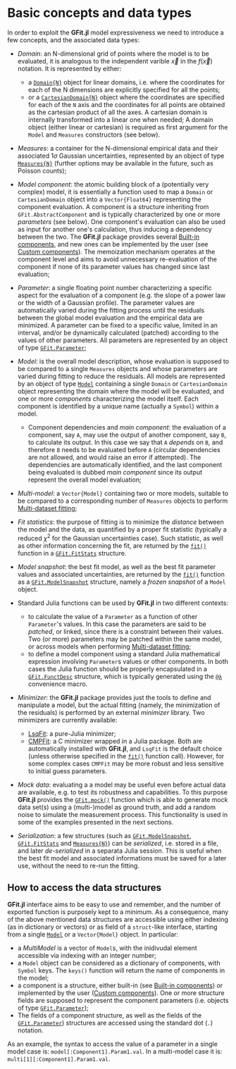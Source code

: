 # Basic concepts and data types

In order to exploit the **GFit.jl** model expressiveness we need to introduce a few concepts, and the associated data types:

- *Domain*: an N-dimensional grid of points where the model is to be evaluated, it is analogous to the independent varible $\vec{x}$ in the $f(\vec{x})$ notation. It is represented by either:
  - a [`Domain{N}`](@ref) object for linear domains, i.e. where the coordinates for each of the N dimensions are explicitly specified for all the points;
  - or a [`CartesianDomain{N}`](@ref) object where the coordinates are specified for each of the `N` axis and the coordinates for all points are obtained as the cartesian product of all the axes.  A cartesian domain is internally transformed into a linear one when needed;
  A domain object (either linear or cartesian) is required as first argument for the `Model` and `Measures` constructors (see below).

- *Measures*: a container for the N-dimensional empirical data and their associated $1\sigma$ Gaussian uncertainties, represented by an object of type [`Measures{N}`](@ref) (further options may be available in the future, such as Poisson counts);

- *Model component*: the atomic building block of a (potentially very complex) model, it is essentially a function used to map a `Domain` or `CartesianDomain` object into a `Vector{Float64}` representing the component evaluation.  A component is a structure inheriting from `GFit.AbstractComponent` and is typically characterized by one or more *parameters* (see below). One component's evaluation can also be used as input for another one's calculation, thus inducing a dependency between the two.  The **GFit.jl** package provides several [Built-in components](@ref), and new ones can be implemented by the user (see [Custom components](@ref)).  The memoization mechanism operates at the component level and aims to avoid unnecessary re-evaluation of the component if none of its parameter values has changed since last evaluation;

- *Parameter*: a single floating point number characterizing a specific aspect for the evaluation of a component (e.g. the slope of a power law or the width of a Gaussian profile). The parameter values are automatically varied during the fitting process until the residuals between the global model evaluation and the empirical data are minimized.  A parameter can be fixed to a specific value, limited in an interval, and/or be dynamically calculated (patched) according to the values of other parameters.  All parameters are represented by an object of type [`GFit.Parameter`](@ref);

- *Model*: is the overall model description, whose evaluation is supposed to be compared to a single `Measures` objects and whose parameters are varied during fitting to reduce the residuals. All models are represented by an object of type [`Model`](@ref) containing a single `Domain` or `CartesianDomain` object representing the domain where the model will be evaluated, and one or more *components* characterizing the model itself.  Each component is identified by a unique name (actually a `Symbol`) within a model.
  - Component dependencies and *main component*: the evaluation of a component, say `A`, may use the output of another component, say `B`, to calculate its output.  In this case we say that `A` *depends* on `B`, and therefore `B` needs to be evaluated before `A` (circular dependencies are not allowed, and would raise an error if attempted).  The dependencies are automatically identified, and the last component being evaluated is dubbed *main component* since its output represent the overall model evaluation;

- *Multi-model*: a `Vector{Model}` containing two or more models, suitable to be compared to a corresponding number of `Measures` objects to perform [Multi-dataset fitting](@ref);

- *Fit statistics*: the purpose of fitting is to minimize the *distance* between the model and the data, as quantified by a proper fit statistic (typically a reduced $\chi^2$ for the Gaussian uncertainties case). Such statistic, as well as other information concerning the fit, are returned by the [`fit()`](@ref) function in a [`GFit.FitStats`](@ref) structure.

- *Model snapshot*: the best fit model, as well as the best fit parameter values and associated uncertainties, are returned by the [`fit()`](@ref) function as a [`GFit.ModelSnapshot`](@ref) structure, namely a *frozen snapshot* of a `Model` object.

- Standard Julia functions can be used by **GFit.jl** in two different contexts:
  - to calculate the value of a `Parameter` as a function of other `Parameter`'s values. In this case the parameters are said to be *patched*, or linked, since there is a constraint between their values.  Two (or more) parameters may be patched within the same model, or across models when performing [Multi-dataset fitting](@ref);
  - to define a model component using a standard Julia mathematical expression involving `Parameter`s values or other components.
  In both cases the Julia function should be properly encapsulated in a [`GFit.FunctDesc`](@ref) structure, which is typically generated using the [`@λ`](@ref) convenience macro.

- *Minimizer*: the **GFit.jl** package provides just the tools to define and manipulate a model, but the actual fitting (namely, the minimization of the residuals) is performed by an external *minimizer* library.  Two minimizers are currently available:
  - [LsqFit](https://github.com/JuliaNLSolvers/LsqFit.jl): a pure-Julia minimizer;
  - [CMPFit](https://github.com/gcalderone/CMPFit.jl): a C minimizer wrapped in a Julia package.
  Both are automatically installed with **GFit.jl**, and `LsqFit` is the default choice (unless otherwise specified in the [`fit()`](@ref) function call).  However, for some complex cases `CMPFit` may be more robust and less sensitive to initial guess parameters.

- *Mock data*: evaluating a a model may be useful even before actual data are available, e.g. to test its robustness and capabilities.  To this purpose **GFit.jl** provides the [`GFit.mock()`](@ref) function which is able to generate mock data set(s) using a (multi-)model as ground truth, and add a random noise to simulate the measurement process. This functionality is used in some of the examples presented in the next sections.

- *Serialization*: a few structures (such as  [`GFit.ModelSnapshot`](@ref), [`GFit.FitStats`](@ref) and [`Measures{N}`](@ref)) can be *serialized*, i.e. stored in a file, and later *de-serialized* in a separata Julia session.  This is useful when the best fit model and associated informations must be saved for a later use, without the need to re-run the fitting.

## How to access the data structures

**GFit.jl** interface aims to be easy to use and remember, and the number of exported function is purposely kept to a minimum.  As a consequence, many of the above mentioned data structures are accessible using either indexing (as in dictionary or vectors) or as field of a `struct`-like interface, starting from a single [`Model`](@ref) or a `Vector{Model}` object. In particular:
- a *MultiModel* is a vector of `Model`s, with the inidivudal element accessible via indexing with an integer number;
- a `Model` object can be considered as a dictionary of components, with `Symbol` keys. The `keys()` function will return the name of components in the model;
- a component is a structure, either built-in (see [Built-in components](@ref)) or implemented by the user ([Custom components](@ref)).  One or more structure fields are supposed to represent the component parameters (i.e. objects of type [`GFit.Parameter`](@ref));
- The fields of a component structure, as well as the fields of the [`GFit.Parameter`](@ref)) structures are accessed using the standard dot (`.`) notation.

As an example, the syntax to access the value of a parameter in a single model case is: `model[:Component1].Param1.val`.  In a multi-model case it is: `multi[1][:Component1].Param1.val`.

